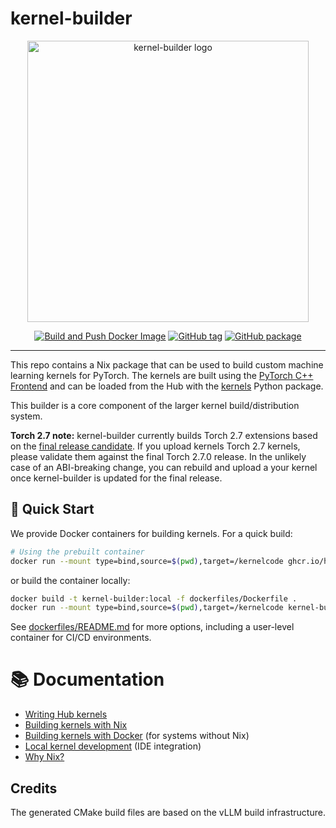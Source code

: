 # kernel-builder

<div align="center">
<img src="https://github.com/user-attachments/assets/4b5175f3-1d60-455b-8664-43b2495ee1c3" width="450" height="450" alt="kernel-builder logo">
<p align="center">
    <a href="https://github.com/huggingface/kernel-builder/actions/workflows/docker-build-push.yaml"><img alt="Build and Push Docker Image" src="https://img.shields.io/github/actions/workflow/status/huggingface/kernel-builder/docker-build-push.yaml?label=docker"></a>
    <a href="https://github.com/huggingface/kernel-builder/tags"><img alt="GitHub tag" src="https://img.shields.io/github/v/tag/huggingface/kernel-builder"></a>
    <a href="https://github.com/huggingface/kernel-builder/pkgs/container/kernel-builder"><img alt="GitHub package" src="https://img.shields.io/badge/container-ghcr.io-blue"></a>
</p>
</div>
<hr/>

This repo contains a Nix package that can be used to build custom machine learning kernels for PyTorch. The kernels are built using the [PyTorch C++ Frontend](https://pytorch.org/cppdocs/frontend.html) and can be loaded from the Hub with the [kernels](https://github.com/huggingface/kernels)
Python package.

This builder is a core component of the larger kernel build/distribution system.

**Torch 2.7 note:** kernel-builder currently builds Torch 2.7 extensions based on
the [final release candidate](https://dev-discuss.pytorch.org/t/pytorch-release-2-7-0-final-rc-is-available/2898).
If you upload kernels Torch 2.7 kernels, please validate them against
the final Torch 2.7.0 release. In the unlikely case of an ABI-breaking
change, you can rebuild and upload a your kernel once kernel-builder
is updated for the final release.

## 🚀 Quick Start

We provide Docker containers for building kernels. For a quick build:

```bash
# Using the prebuilt container
docker run --mount type=bind,source=$(pwd),target=/kernelcode ghcr.io/huggingface/kernel-builder:{SHA}
```

or build the container locally:

```bash
docker build -t kernel-builder:local -f dockerfiles/Dockerfile .
docker run --mount type=bind,source=$(pwd),target=/kernelcode kernel-builder:local
```

See [dockerfiles/README.md](./dockerfiles/README.md) for more options, including a user-level container for CI/CD environments.

# 📚 Documentation

- [Writing Hub kernels](./docs/writing-kernels.md)
- [Building kernels with Nix](./docs/nix.md)
- [Building kernels with Docker](./docs/docker.md) (for systems without Nix)
- [Local kernel development](docs/local-dev.md) (IDE integration)
- [Why Nix?](./docs/why-nix.md)

## Credits

The generated CMake build files are based on the vLLM build infrastructure.
